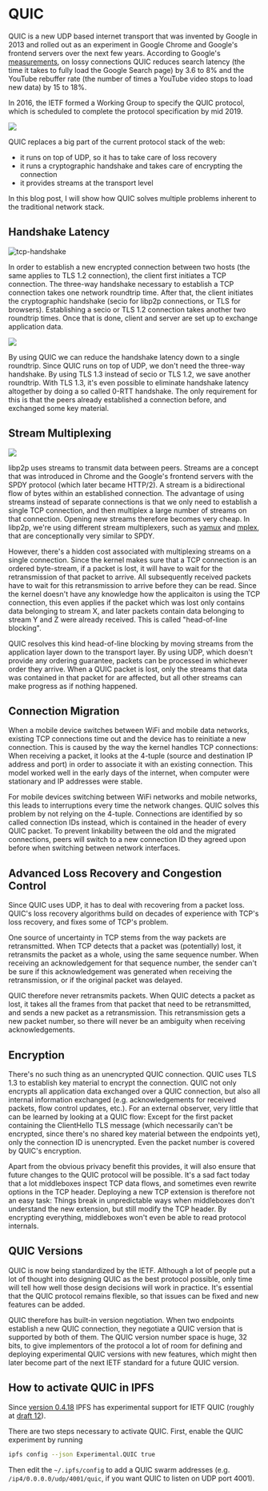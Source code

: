 # QUIC

QUIC is a new UDP based internet transport that was invented by Google in 2013 and rolled out as an experiment in Google Chrome and Google's frontend servers over the next few years. According to Google's [measurements](https://www.ietf.org/proceedings/99/slides/slides-99-maprg-the-quic-transport-protocol-design-and-internet-scale-deployment-00.pdf), on lossy connections QUIC reduces search latency (the time it takes to fully load the Google Search page) by 3.6 to 8% and the YouTube rebuffer rate (the number of times a YouTube video stops to load new data) by 15 to 18%.

In 2016, the IETF formed a Working Group to specify the QUIC protocol, which is scheduled to complete the protocol specification by mid 2019.

![](stack.png)

QUIC replaces a big part of the current protocol stack of the web:

- it runs on top of UDP, so it has to take care of loss recovery
- it runs a cryptographic handshake and takes care of encrypting the connection
- it provides streams at the transport level

In this blog post, I will show how QUIC solves multiple problems inherent to the traditional network stack.

## Handshake Latency

![tcp-handshake](tcp-handshake.png)

In order to establish a new encrypted connection between two hosts (the same applies to TLS 1.2 connection), the client first initiates a TCP connection. The three-way handshake necessary to establish a TCP connection takes one network roundtrip time. After that, the client initiates the cryptographic handshake (secio for libp2p connections, or TLS for browsers). Establishing a secio or TLS 1.2 connection takes another two roundtrip times. Once that is done, client and server are set up to exchange application data.

![](quic-handshake.png)

By using QUIC we can reduce the handshake latency down to a single roundtrip. Since QUIC runs on top of UDP, we don't need the three-way handshake. By using TLS 1.3 instead of secio or TLS 1.2, we save another roundtrip. With TLS 1.3, it's even possible to eliminate handshake latency altogether by doing a so called 0-RTT handshake. The only requirement for this is that the peers already established a connection before, and exchanged some key material.

## Stream Multiplexing

![](http2.png)

libp2p uses streams to transmit data between peers. Streams are a concept that was introduced in Chrome and the Google's frontend servers with the SPDY protocol (which later became HTTP/2). A stream is a bidirectional flow of bytes within an established connection. The advantage of using streams instead of separate connections is that we only need to establish a single TCP connection, and then multiplex a large number of streams on that connection. Opening new streams therefore becomes very cheap. In libp2p, we're using different stream multiplexers, such as [yamux](https://github.com/hashicorp/yamux) and [mplex](https://github.com/libp2p/specs/tree/master/mplex), that are conceptionally very similar to SPDY.

However, there's a hidden cost associated with multiplexing streams on a single connection. Since the kernel makes sure that a TCP connection is an ordered byte-stream, if a packet is lost, it will have to wait for the retransmission of that packet to arrive. All subsequently received packets have to wait for this retransmission to arrive before they can be read. Since the kernel doesn't have any knowledge how the applicaiton is using the TCP connection, this even applies if the packet which was lost only contains data belonging to stream X, and later packets contain data belonging to stream Y and Z were already received. This is called "head-of-line blocking".

QUIC resolves this kind head-of-line blocking by moving streams from the application layer down to the transport layer. By using UDP, which doesn't provide any ordering guarantee, packets can be processed in whichever order they arrive. When a QUIC packet is lost, only the streams that data was contained in that packet for are affected, but all other streams can make progress as if nothing happened.

## Connection Migration

When a mobile device switches between WiFi and mobile data networks, existing TCP connections time out and the device has to reinitiate a new connection. This is caused by the way the kernel handles TCP connections: When receiving a packet, it looks at the 4-tuple (source and destination IP address and port) in order to associate it with an existing connection. This model worked well in the early days of the internet, when computer were stationary and IP addresses were stable. 

For mobile devices switching between WiFi networks and mobile networks, this leads to interruptions every time the network changes. QUIC solves this problem by not relying on the 4-tuple. Connections are identified by so called connection IDs instead, which is contained in the header of every QUIC packet. To prevent linkability between the old and the migrated connections, peers will switch to a new connection ID they agreed upon before when switching between network interfaces.

## Advanced Loss Recovery and Congestion Control

Since QUIC uses UDP, it has to deal with recovering from a packet loss. QUIC's loss recovery algorithms build on decades of experience with TCP's loss recovery, and fixes some of TCP's problem.

One source of uncertainty in TCP stems from the way packets are retransmitted. When TCP detects that a packet was (potentially) lost, it retransmits the packet as a whole, using the same sequence number. When receiving an acknowledgement for that sequence number, the sender can't be sure if this acknowledgement was generated when receiving the retransmission, or if the original packet was delayed.

QUIC therefore never retransmits packets. When QUIC detects a packet as lost, it takes all the frames from that packet that need to be retransmitted, and sends a new packet as a retransmission. This retransmission gets a new packet number, so there will never be an ambiguity when receiving acknowledgements.

## Encryption

There's no such thing as an unencrypted QUIC connection. QUIC uses TLS 1.3 to establish key material to encrypt the connection. QUIC not only encrypts all application data exchanged over a QUIC connection, but also all internal information exchanged (e.g. acknowledgements for received packets, flow control updates, etc.). For an external observer, very little that can be learned by looking at a QUIC flow: Except for the first packet containing the ClientHello TLS message (which necessarily can't be encrypted, since there's no shared key material between the endpoints yet), only the connection ID is unencrypted. Even the packet number is covered by QUIC's encryption.

Apart from the obvious privacy benefit this provides, it will also ensure that future changes to the QUIC protocol will be possible. It's a sad fact today that a lot middleboxes inspect TCP data flows, and sometimes even rewrite options in the TCP header. Deploying a new TCP extension is therefore not an easy task: Things break in unpredictable ways when middleboxes don't understand the new extension, but still modify the TCP header. By encrypting everything, middleboxes won't even be able to read protocol internals.

## QUIC Versions

QUIC is now being standardized by the IETF. Although a lot of people put a lot of thought into designing QUIC as the best protocol possible, only time will tell how well those design decisions will work in practice. It's essential that the QUIC protocol remains flexible, so that issues can be fixed and new features can be added.

QUIC therefore has built-in version negotiation. When two endpoints establish a new QUIC connection, they negotiate a QUIC version that is supported by both of them. The QUIC version number space is huge, 32 bits, to give implementors of the protocol a lot of room for defining and deploying experimental QUIC versions with new features, which might then later become part of the next IETF standard for a future QUIC version.

## How to activate QUIC in IPFS

Since [version 0.4.18](https://ipfs.io/blog/53-go-ipfs-0-4-18/) IPFS has experimental support for IETF QUIC (roughly at [draft 12](https://tools.ietf.org/html/draft-ietf-quic-transport-12)).

There are two steps necessary to activate QUIC. First, enable the QUIC experiment by running

```bash
ipfs config --json Experimental.QUIC true
```

Then edit the `~/.ipfs/config` to add a QUIC swarm addresses (e.g. `/ip4/0.0.0.0/udp/4001/quic`, if you want QUIC to listen on UDP port 4001).



